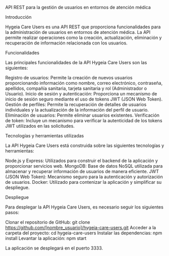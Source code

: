API REST para la gestión de usuarios en entornos de atención médica

Introducción

Hygeia Care Users es una API REST que proporciona funcionalidades para la administración de usuarios en entornos de atención médica. La API permite realizar operaciones como la creación, actualización, eliminación y recuperación de información relacionada con los usuarios.

Funcionalidades

Las principales funcionalidades de la API Hygeia Care Users son las siguientes:

  Registro de usuarios: Permite la creación de nuevos usuarios proporcionando información como nombre, correo electrónico, contraseña, apellidos, compañía sanitaria, tarjeta sanitaria y rol (Administrador o Usuario).
  Inicio de sesión y autenticación: Proporciona un mecanismo de inicio de sesión seguro mediante el uso de tokens JWT (JSON Web Token).
  Gestión de perfiles: Permite la recuperación de detalles de usuarios individuales y la actualización de la información del perfil de usuario.
  Eliminación de usuarios: Permite eliminar usuarios existentes.
  Verificación de token: Incluye un mecanismo para verificar la autenticidad de los tokens JWT utilizados en las solicitudes.

Tecnologías y herramientas utilizadas

La API Hygeia Care Users está construida sobre las siguientes tecnologías y herramientas:

  Node.js y Express: Utilizados para construir el backend de la aplicación y proporcionar servicios web.
  MongoDB: Base de datos NoSQL utilizada para almacenar y recuperar información de usuarios de manera eficiente.
  JWT (JSON Web Token): Mecanismo seguro para la autenticación y autorización de usuarios.
  Docker: Utilizado para contenizar la aplicación y simplificar su despliegue.

Despliegue

Para desplegar la API Hygeia Care Users, es necesario seguir los siguientes pasos:

  Clonar el repositorio de GitHub:
    git clone https://github.com/[nombre_usuario]/hygeia-care-users.git
  Acceder a la carpeta del proyecto:
    cd hygeia-care-users
  Instalar las dependencias:
    npm install
  Levantar la aplicación:
    npm start
    
La aplicación se desplegará en el puerto 3333.
